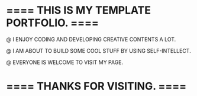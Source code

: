 # ==== THIS IS MY TEMPLATE PORTFOLIO. ====
@ I ENJOY CODING AND DEVELOPING CREATIVE CONTENTS A LOT.

@ I AM ABOUT TO BUILD SOME COOL STUFF BY USING SELF-INTELLECT.

@ EVERYONE IS WELCOME TO VISIT MY PAGE.
# ==== THANKS FOR VISITING. ====
